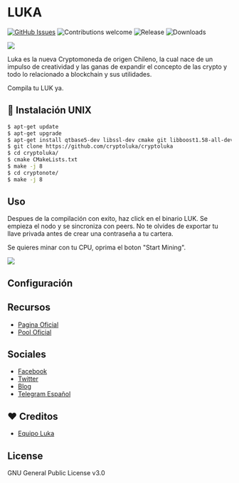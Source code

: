# LUKA

[![GitHub Issues](https://img.shields.io/github/issues/cryptoluka/cryptoluka.svg?style=flat-square)](https://github.com/cryptoluka/cryptoluka/issues)
![Contributions welcome](https://img.shields.io/badge/contributions-welcome-orange.svg?style=flat-square)
![Release](https://img.shields.io/github/release/cryptoluka/cryptoluka.svg?style=flat-square)
![Downloads](https://img.shields.io/github/downloads/cryptoluka/cryptoluka/latest/total.svg)

<img src="https://www.cryptoluka.cl/images/isologo-luka.svg">

Luka es la nueva Cryptomoneda de origen Chileno, la cual nace de un impulso de creatividad y las ganas de expandir el concepto de las crypto y todo lo relacionado a blockchain y sus utilidades.

Compila tu LUK ya.


## 💾 Instalación UNIX


```bash
$ apt-get update
$ apt-get upgrade
$ apt-get install qtbase5-dev libssl-dev cmake git libboost1.58-all-dev build-essential g++
$ git clone https://github.com/cryptoluka/cryptoluka
$ cd cryptoluka/
$ cmake CMakeLists.txt
$ make -j 8
$ cd cryptonote/
$ make -j 8
```

## Uso

Despues de la compilación con exito, haz click en el binario LUK. Se empieza el nodo y se sincroniza con peers. No te olvides de exportar tu llave privada antes de crear una contraseña a tu cartera.

Se quieres minar con tu CPU, oprima el boton "Start Mining".

<img src="https://i.imgur.com/PKGrDeZ.png">


## Configuración


## Recursos
* [Pagina Oficial](https://www.cryptoluka.cl/)
* [Pool Oficial](http://pool.cryptoluka.cl)

## Sociales
* [Facebook](https://www.facebook.com/cryptoluka)
* [Twitter](https://twitter.com/LukaCLP)
* [Blog](https://www.cryptoluka.com/blog)
* [Telegram Español](https://t.me/cryptoluka)

## ❤️ Creditos
* [Equipo Luka](https://github.com/cryptoluka/cryptoluka)

## License
GNU General Public License v3.0
